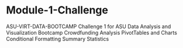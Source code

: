 # Module-1-Challenge
 ASU-VIRT-DATA-BOOTCAMP
Challenge 1 for ASU Data Analysis and Visualization Bootcamp 
Crowdfunding Analysis 
    PivotTables and Charts
    Conditional Formatting
    Summary Statistics 

